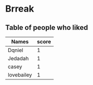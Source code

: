 # Brreak
## Table of people who liked
Names | score
--- | ---
Dqniel | 1
Jedadah | 1
casey | 1
lovebailey | 1

